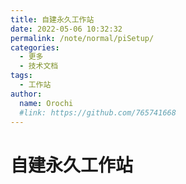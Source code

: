 ```yaml
---
title: 自建永久工作站
date: 2022-05-06 10:32:32
permalink: /note/normal/piSetup/
categories:
  - 更多
  - 技术文档
tags:
  - 工作站
author: 
  name: Orochi
  #link: https://github.com/765741668
---
```

# 自建永久工作站
